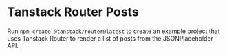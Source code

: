 # Tanstack Router Posts

Run `npm create @tanstack/router@latest` to create an example project that uses Tanstack Router to render a list of posts from the JSONPlaceholder API.
